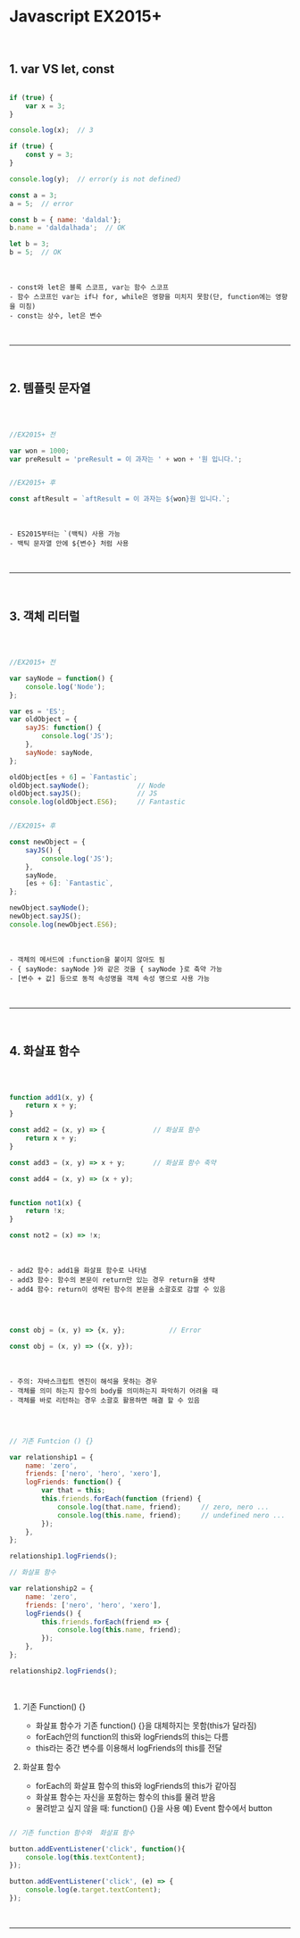 # Javascript EX2015+

<br>

## 1. var VS let, const

```javascript

if (true) {
    var x = 3;
}

console.log(x);  // 3

if (true) {
    const y = 3;
}

console.log(y);  // error(y is not defined)

const a = 3;
a = 5;  // error

const b = { name: 'daldal'};
b.name = 'daldalhada';  // OK

let b = 3;
b = 5;  // OK

```

<br>

    - const와 let은 블록 스코프, var는 함수 스코프
    - 함수 스코프인 var는 if나 for, while은 영향을 미치지 못함(단, function에는 영향을 미침)
    - const는 상수, let은 변수

<br>

***

<br>

## 2. 템플릿 문자열 

<br>


```javascript

//EX2015+ 전

var won = 1000;
var preResult = 'preResult = 이 과자는 ' + won + '원 입니다.';


//EX2015+ 후

const aftResult = `aftResult = 이 과자는 ${won}원 입니다.`;


```

<br>

    - ES2015부터는 `(백틱) 사용 가능
    - 백틱 문자열 안에 ${변수} 처럼 사용

<br>


***

<br>

## 3. 객체 리터럴

<br>


```javascript

//EX2015+ 전

var sayNode = function() {
    console.log('Node');
};

var es = 'ES';
var oldObject = {
    sayJS: function() {
        console.log('JS');
    },
    sayNode: sayNode,
};

oldObject[es + 6] = `Fantastic`;
oldObject.sayNode();            // Node
oldObject.sayJS();              // JS
console.log(oldObject.ES6);     // Fantastic


//EX2015+ 후

const newObject = {
    sayJS() {
        console.log('JS');
    },
    sayNode,
    [es + 6]: `Fantastic`,
};

newObject.sayNode();
newObject.sayJS();
console.log(newObject.ES6);

```

<br>

    - 객체의 메서드에 :function을 붙이지 않아도 됨
    - { sayNode: sayNode }와 같은 것을 { sayNode }로 축약 가능
    - [변수 + 값] 등으로 동적 속성명을 객체 속성 명으로 사용 가능

<br>


***

<br>

## 4. 화살표 함수

<br>


```javascript

function add1(x, y) {
    return x + y;
}

const add2 = (x, y) => {            // 화살표 함수
    return x + y;
}

const add3 = (x, y) => x + y;       // 화살표 함수 축약

const add4 = (x, y) => (x + y);   


function not1(x) {
    return !x;
}

const not2 = (x) => !x;

```

<br>

    - add2 함수: add1을 화살표 함수로 나타냄
    - add3 함수: 함수의 본문이 return만 있는 경우 return을 생략
    - add4 함수: return이 생략된 함수의 본문을 소괄호로 감쌀 수 있음

<br>

```javascript

const obj = (x, y) => {x, y};           // Error        

const obj = (x, y) => ({x, y});      

```

<br>

    - 주의: 자바스크립트 엔진이 해석을 못하는 경우
    - 객체를 의미 하는지 함수의 body를 의미하는지 파악하기 어려울 때
    - 객체를 바로 리턴하는 경우 소괄호 활용하면 해결 할 수 있음

<br>

```javascript

// 기존 Funtcion () {} 

var relationship1 = {
    name: 'zero',
    friends: ['nero', 'hero', 'xero'],
    logFriends: function() {
        var that = this;
        this.friends.forEach(function (friend) {
            console.log(that.name, friend);     // zero, nero ...
            console.log(this.name, friend);     // undefined nero ...
        });
    },
};

relationship1.logFriends();   

// 화살표 함수

var relationship2 = {
    name: 'zero',
    friends: ['nero', 'hero', 'xero'],
    logFriends() {
        this.friends.forEach(friend => {
            console.log(this.name, friend);
        });
    },
};

relationship2.logFriends();

```

<br>

1. 기존 Function() {}

    - 화살표 함수가 기존 function() {}을 대체하지는 못함(this가 달라짐)
    - forEach안의 function의 this와 logFriends의 this는 다름
    - this라는 중간 변수를 이용해서 logFriends의 this를 전달

2. 화살표 함수
    - forEach의 화살표 함수의 this와 logFriends의 this가 같아짐
    - 화살표 함수는 자신을 포함하는 함수의 this를 물려 받음
    - 물려받고 싶지 않을 때: function() {}을 사용
      예) Event 함수에서 button


```javascript

// 기존 function 함수와  화살표 함수

button.addEventListener('click', function(){
    console.log(this.textContent);
});

button.addEventListener('click', (e) => {
    console.log(e.target.textContent);
});

```

<br>

***

<br>